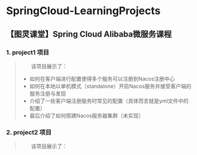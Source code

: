 # SpringCloud-LearningProjects

## 【图灵课堂】Spring Cloud Alibaba微服务课程

### 1. project1 项目
> &nbsp;&nbsp;&nbsp;&nbsp;&nbsp;&nbsp;
> 该项目展示了：
> * 如何在客户端进行配置使得多个服务可以注册到Nacos注册中心
> * 如何在本地以单机模式（standalone）开启Nacos服务并接受客户端的服务注册与发现
> * 介绍了一些客户端注册服务时常见的配置（具体而言就是yml文件中的配置）
> * 最后介绍了如何搭建Nacos服务器集群（未实现）

### 2. project2 项目
> &nbsp;&nbsp;&nbsp;&nbsp;&nbsp;&nbsp;
> 该项目展示了：
